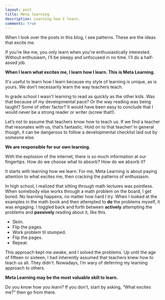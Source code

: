 ```yaml
---
layout: post
title: Meta learning
description: Learning how I learn.
comments: true
---
```

When I look over the posts in this blog, I see patterns.  These are the ideas that excite me.

If you’re like me, you only learn when you're enthusiastically interested.  Without enthusiasm, I’ll be sleepy and unfocused in no time.  I’ll do a half-assed job.

**When I learn what excites me, I learn how I learn. This is Meta Learning.**

It's useful to learn how I learn because my style of learning is unique, as is yours.  We don’t necessarily learn the way teachers teach.

In grade school I wasn't learning to read as quickly as the other kids.  Was that because of my developmental pace? Or the way reading was being taught?  Some of other factor? It would have been easy to conclude that I would never be a strong reader or writer (screw that!).

Let’s not to assume that teachers know how to teach us.  If we find a teacher that resonates with us, that’s fantastic.  Hold on to that teacher!  In general though, it can be dangerous to follow a developmental checklist laid out by someone else.

**We are responsible for our own learning.**

With the explosion of the internet, there is so much information at our fingertips.  How do we choose what to absorb?  How do we absorb it?

It starts with learning how we learn.  For me, Meta Learning is about paying attention to what excites me, then cracking the patterns of enthusiasm.
         
In high school, I realized that sitting through math lectures was pointless.  When somebody else works through a math problem on the board, I get bored.  No learning happens, no matter how hard I try.  When I looked at the examples in the math book and then attempted to **do** the problems myself, it was engaging.  I toggled back and forth between **actively** attempting the problems and **passively** reading about it, like this.

  - Skim.    
  - Flip the pages.
  - Work problem til stumped.
  - Flip the pages. 
  - Repeat. 
    
This approach kept me awake, and I solved the problems.  Up until the age of fifteen or sixteen, I had inherently assumed that teachers knew how to teach us all.  They didn't.  Nowadays, I’m wary of deferring my learning approach to others.

**Meta Learning may be the most valuable skill to learn.**
    
Do you know how you learn?  If you don’t, start by asking, “What excites me?” then go from there.
